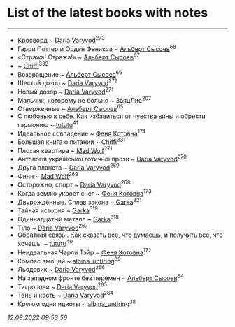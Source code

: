 # List of the latest books with notes
---

* Кросворд ~ [Daria Varyvod](users/829/829893410524253-facebook)<sup>273</sup>
* Гарри Поттер и  Орден Феникса ~ [Альберт Сысоев](users/474/47446642-vkontakte)<sup>68</sup>
* «Стража! Стража!» ~ [Альберт Сысоев](users/474/47446642-vkontakte)<sup>67</sup>
*  ~ [Chiffi](users/105/105831994080785626680-google)<sup>332</sup>
* Возвращение ~ [Альберт Сысоев](users/474/47446642-vkontakte)<sup>66</sup>
* Шестой дозор ~ [Daria Varyvod](users/829/829893410524253-facebook)<sup>272</sup>
* Новый дозор ~ [Daria Varyvod](users/829/829893410524253-facebook)<sup>271</sup>
* Мальчик, которому не больно ~ [ЗаяцЛис](users/112/112388384595246311466-google)<sup>207</sup>
* Отверженные ~ [Альберт Сысоев](users/474/47446642-vkontakte)<sup>65</sup>
* С любовью к себе. Как избавиться от чувства вины и обрести гармонию ~ [tututu](users/135/135685382-vkontakte)<sup>41</sup>
* Идеальное совпадение ~ [Феня Котовна](users/109/109746193906459706720-google)<sup>174</sup>
* Большая книга о питании ~ [Chiffi](users/105/105831994080785626680-google)<sup>331</sup>
* Плохая квартира ~ [Mad Wolf](users/947/94738840-vkontakte)<sup>271</sup>
* Антологія української готичної прози ~ [Daria Varyvod](users/829/829893410524253-facebook)<sup>270</sup>
* Друга планета ~ [Daria Varyvod](users/829/829893410524253-facebook)<sup>269</sup>
* Финн ~ [Mad Wolf](users/947/94738840-vkontakte)<sup>269</sup>
* Осторожно, спорт ~ [Daria Varyvod](users/829/829893410524253-facebook)<sup>268</sup>
* Когда землю укроет снег ~ [Феня Котовна](users/109/109746193906459706720-google)<sup>173</sup>
* Двурождённые. Сплав закона ~ [Garka](users/115/115753719718250012620-google)<sup>321</sup>
* Тайная история ~ [Garka](users/115/115753719718250012620-google)<sup>319</sup>
* Одиннадцатый металл ~ [Garka](users/115/115753719718250012620-google)<sup>318</sup>
* Тіло ~ [Daria Varyvod](users/829/829893410524253-facebook)<sup>267</sup>
* Обратная связь . Как сказать все, что думаешь, и получить все, что хочешь. ~ [tututu](users/135/135685382-vkontakte)<sup>40</sup>
* Неидеальная Чарли Тэйр ~ [Феня Котовна](users/109/109746193906459706720-google)<sup>172</sup>
* Компас эмоций ~ [albina_untiring](users/257/2579695-vkontakte)<sup>39</sup>
* Льодовик ~ [Daria Varyvod](users/829/829893410524253-facebook)<sup>266</sup>
* На западном фронте без перемен ~ [Альберт Сысоев](users/474/47446642-vkontakte)<sup>64</sup>
* Тигролови ~ [Daria Varyvod](users/829/829893410524253-facebook)<sup>265</sup>
* Тень и кость ~ [Daria Varyvod](users/829/829893410524253-facebook)<sup>264</sup>
* Кругом одни идиоты ~ [albina_untiring](users/257/2579695-vkontakte)<sup>38</sup>


_12.08.2022 09:53:56_

